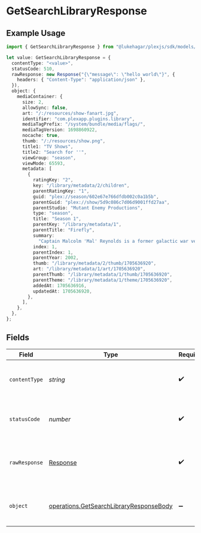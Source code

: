 # GetSearchLibraryResponse

## Example Usage

```typescript
import { GetSearchLibraryResponse } from "@lukehagar/plexjs/sdk/models/operations";

let value: GetSearchLibraryResponse = {
  contentType: "<value>",
  statusCode: 510,
  rawResponse: new Response("{\"message\": \"hello world\"}", {
    headers: { "Content-Type": "application/json" },
  }),
  object: {
    mediaContainer: {
      size: 2,
      allowSync: false,
      art: "/:/resources/show-fanart.jpg",
      identifier: "com.plexapp.plugins.library",
      mediaTagPrefix: "/system/bundle/media/flags/",
      mediaTagVersion: 1698860922,
      nocache: true,
      thumb: "/:/resources/show.png",
      title1: "TV Shows",
      title2: "Search for ''",
      viewGroup: "season",
      viewMode: 65593,
      metadata: [
        {
          ratingKey: "2",
          key: "/library/metadata/2/children",
          parentRatingKey: "1",
          guid: "plex://season/602e67e766dfdb002c0a1b5b",
          parentGuid: "plex://show/5d9c086c7d06d9001ffd27aa",
          parentStudio: "Mutant Enemy Productions",
          type: "season",
          title: "Season 1",
          parentKey: "/library/metadata/1",
          parentTitle: "Firefly",
          summary:
            "Captain Malcolm 'Mal' Reynolds is a former galactic war veteran who is the captain of the transport ship \"Serenity\". Mal and his crew, ensign Zoe Alleyne Washburne; Zoe's husband, pilot Hoban 'Wash' Washburne; muscular mercenary Jayne Cobb; young mechanic Kaylee Frye; former Alliance medical officer Simon Tam; his disturbed teenage sister River (both on the run from the interplanetary government \"The Alliance\"); the beautiful courtesan Inara Serra; and preacher Shepherd Book do any jobs, legal or illegal, they can find as the Serenity crew travels across the outskirts of outer space.",
          index: 1,
          parentIndex: 1,
          parentYear: 2002,
          thumb: "/library/metadata/2/thumb/1705636920",
          art: "/library/metadata/1/art/1705636920",
          parentThumb: "/library/metadata/1/thumb/1705636920",
          parentTheme: "/library/metadata/1/theme/1705636920",
          addedAt: 1705636916,
          updatedAt: 1705636920,
        },
      ],
    },
  },
};
```

## Fields

| Field                                                                                                     | Type                                                                                                      | Required                                                                                                  | Description                                                                                               |
| --------------------------------------------------------------------------------------------------------- | --------------------------------------------------------------------------------------------------------- | --------------------------------------------------------------------------------------------------------- | --------------------------------------------------------------------------------------------------------- |
| `contentType`                                                                                             | *string*                                                                                                  | :heavy_check_mark:                                                                                        | HTTP response content type for this operation                                                             |
| `statusCode`                                                                                              | *number*                                                                                                  | :heavy_check_mark:                                                                                        | HTTP response status code for this operation                                                              |
| `rawResponse`                                                                                             | [Response](https://developer.mozilla.org/en-US/docs/Web/API/Response)                                     | :heavy_check_mark:                                                                                        | Raw HTTP response; suitable for custom response parsing                                                   |
| `object`                                                                                                  | [operations.GetSearchLibraryResponseBody](../../../sdk/models/operations/getsearchlibraryresponsebody.md) | :heavy_minus_sign:                                                                                        | The contents of the library by section and type                                                           |